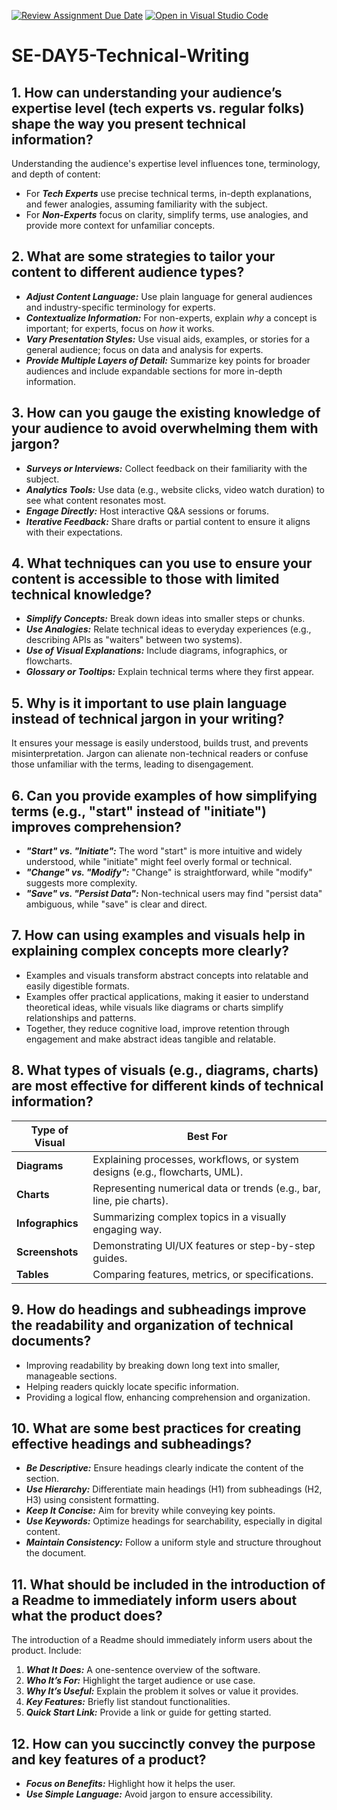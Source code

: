 [![Review Assignment Due Date](https://classroom.github.com/assets/deadline-readme-button-22041afd0340ce965d47ae6ef1cefeee28c7c493a6346c4f15d667ab976d596c.svg)](https://classroom.github.com/a/zsAR-pyY)
[![Open in Visual Studio Code](https://classroom.github.com/assets/open-in-vscode-2e0aaae1b6195c2367325f4f02e2d04e9abb55f0b24a779b69b11b9e10269abc.svg)](https://classroom.github.com/online_ide?assignment_repo_id=18797925&assignment_repo_type=AssignmentRepo)
# SE-DAY5-Technical-Writing
## 1. How can understanding your audience’s expertise level (tech experts vs. regular folks) shape the way you present technical information?
Understanding the audience's expertise level influences tone, terminology, and depth of content:
- For **_Tech Experts_** use precise technical terms, in-depth explanations, and fewer analogies, assuming familiarity with the subject.
- For **_Non-Experts_** focus on clarity, simplify terms, use analogies, and provide more context for unfamiliar concepts.


## 2. What are some strategies to tailor your content to different audience types?
- **_Adjust Content Language:_** Use plain language for general audiences and industry-specific terminology for experts.
- **_Contextualize Information:_** For non-experts, explain *why* a concept is important; for experts, focus on *how* it works.
- **_Vary Presentation Styles:_** Use visual aids, examples, or stories for a general audience; focus on data and analysis for experts.
- **_Provide Multiple Layers of Detail:_** Summarize key points for broader audiences and include expandable sections for more in-depth information.


## 3. How can you gauge the existing knowledge of your audience to avoid overwhelming them with jargon?
- **_Surveys or Interviews:_** Collect feedback on their familiarity with the subject.
- **_Analytics Tools:_** Use data (e.g., website clicks, video watch duration) to see what content resonates most.
- **_Engage Directly:_** Host interactive Q&A sessions or forums.
- **_Iterative Feedback:_** Share drafts or partial content to ensure it aligns with their expectations.


## 4. What techniques can you use to ensure your content is accessible to those with limited technical knowledge?
- **_Simplify Concepts:_** Break down ideas into smaller steps or chunks.
- **_Use Analogies:_** Relate technical ideas to everyday experiences (e.g., describing APIs as "waiters" between two systems).
- **_Use of Visual Explanations:_** Include diagrams, infographics, or flowcharts.
- **_Glossary or Tooltips:_** Explain technical terms where they first appear.


## 5. Why is it important to use plain language instead of technical jargon in your writing?
It ensures your message is easily understood, builds trust, and prevents misinterpretation. Jargon can alienate non-technical readers or confuse those unfamiliar with the terms, leading to disengagement.


## 6. Can you provide examples of how simplifying terms (e.g., "start" instead of "initiate") improves comprehension?
- **_"Start" vs. "Initiate":_** The word "start" is more intuitive and widely understood, while "initiate" might feel overly formal or technical.
- **_"Change" vs. "Modify":_** "Change" is straightforward, while "modify" suggests more complexity.
- **_"Save" vs. "Persist Data":_** Non-technical users may find "persist data" ambiguous, while "save" is clear and direct.


## 7. How can using examples and visuals help in explaining complex concepts more clearly?
- Examples and visuals transform abstract concepts into relatable and easily digestible formats. 
- Examples offer practical applications, making it easier to understand theoretical ideas, while visuals like diagrams or charts simplify relationships and patterns.
- Together, they reduce cognitive load, improve retention through engagement and make abstract ideas tangible and relatable.


## 8. What types of visuals (e.g., diagrams, charts) are most effective for different kinds of technical information?

| **Type of Visual**         | **Best For**                                                                 |
|-----------------------------|-----------------------------------------------------------------------------|
| **Diagrams**                | Explaining processes, workflows, or system designs (e.g., flowcharts, UML).|
| **Charts**                  | Representing numerical data or trends (e.g., bar, line, pie charts).        |
| **Infographics**            | Summarizing complex topics in a visually engaging way.                     |
| **Screenshots**             | Demonstrating UI/UX features or step-by-step guides.                       |
| **Tables**                  | Comparing features, metrics, or specifications.                            |


## 9. How do headings and subheadings improve the readability and organization of technical documents?
- Improving readability by breaking down long text into smaller, manageable sections.
- Helping readers quickly locate specific information.
- Providing a logical flow, enhancing comprehension and organization.


## 10. What are some best practices for creating effective headings and subheadings?
- **_Be Descriptive:_** Ensure headings clearly indicate the content of the section.
- **_Use Hierarchy:_** Differentiate main headings (H1) from subheadings (H2, H3) using consistent formatting.
- **_Keep It Concise:_** Aim for brevity while conveying key points.
- **_Use Keywords:_** Optimize headings for searchability, especially in digital content.
- **_Maintain Consistency:_** Follow a uniform style and structure throughout the document.


## 11. What should be included in the introduction of a Readme to immediately inform users about what the product does?
The introduction of a Readme should immediately inform users about the product. Include:
1. **_What It Does:_** A one-sentence overview of the software.
2. **_Who It’s For:_** Highlight the target audience or use case.
3. **_Why It’s Useful:_** Explain the problem it solves or value it provides.
4. **_Key Features:_** Briefly list standout functionalities.
5. **_Quick Start Link:_** Provide a link or guide for getting started.


## 12. How can you succinctly convey the purpose and key features of a product?
- **_Focus on Benefits:_** Highlight how it helps the user.
- **_Use Simple Language:_** Avoid jargon to ensure accessibility.
